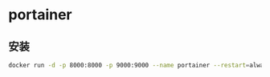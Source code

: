 # portainer

## 安装
```bash
docker run -d -p 8000:8000 -p 9000:9000 --name portainer --restart=always -v /var/run/docker.sock:/var/run/docker.sock -v ~/docker_data/portainer:/data portainer/portainer
``` 